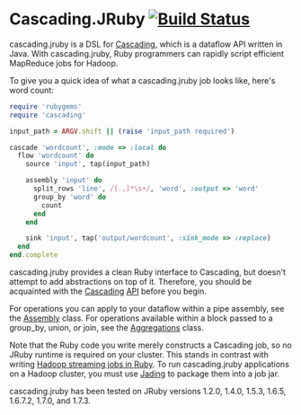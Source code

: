 # Cascading.JRuby [![Build Status](https://secure.travis-ci.org/mrwalker/cascading.jruby.png)](http://travis-ci.org/mrwalker/cascading.jruby)

cascading.jruby is a DSL for [Cascading](http://www.cascading.org/), which is a dataflow API written in Java.  With cascading.jruby, Ruby programmers can rapidly script efficient MapReduce jobs for Hadoop.

To give you a quick idea of what a cascading.jruby job looks like, here's word count:

```ruby
require 'rubygems'
require 'cascading'

input_path = ARGV.shift || (raise 'input_path required')

cascade 'wordcount', :mode => :local do
  flow 'wordcount' do
    source 'input', tap(input_path)

    assembly 'input' do
      split_rows 'line', /[.,]*\s+/, 'word', :output => 'word'
      group_by 'word' do
        count
      end
    end

    sink 'input', tap('output/wordcount', :sink_mode => :replace)
  end
end.complete
```

cascading.jruby provides a clean Ruby interface to Cascading, but doesn't attempt to add abstractions on top of it.  Therefore, you should be acquainted with the [Cascading](http://docs.cascading.org/cascading/2.0/userguide/html/) [API](http://docs.cascading.org/cascading/2.0/javadoc/) before you begin.

For operations you can apply to your dataflow within a pipe assembly, see the [Assembly](http://rubydoc.info/gems/cascading.jruby/1.0.0/Cascading/Assembly) class.  For operations available within a block passed to a group_by, union, or join, see the [Aggregations](http://rubydoc.info/gems/cascading.jruby/1.0.0/Cascading/Aggregations) class.

Note that the Ruby code you write merely constructs a Cascading job, so no JRuby runtime is required on your cluster.  This stands in contrast with writing [Hadoop streaming jobs in Ruby](http://www.quora.com/How-do-the-different-options-for-Ruby-on-Hadoop-compare).  To run cascading.jruby applications on a Hadoop cluster, you must use [Jading](https://github.com/mrwalker/jading) to package them into a job jar.

cascading.jruby has been tested on JRuby versions 1.2.0, 1.4.0, 1.5.3, 1.6.5, 1.6.7.2, 1.7.0, and 1.7.3.
